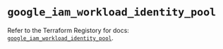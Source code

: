 # `google_iam_workload_identity_pool`

Refer to the Terraform Registory for docs: [`google_iam_workload_identity_pool`](https://www.terraform.io/docs/providers/google/r/iam_workload_identity_pool).

